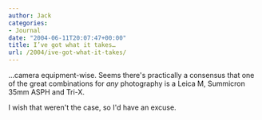 ```yaml
---
author: Jack
categories:
- Journal
date: "2004-06-11T20:07:47+00:00"
title: I’ve got what it takes…
url: /2004/ive-got-what-it-takes/
---
```


&#8230;camera equipment-wise. Seems there's practically a consensus that one of the great combinations for _any_ photography is a Leica M, Summicron 35mm ASPH and Tri-X.

I wish that weren't the case, so I'd have an excuse.